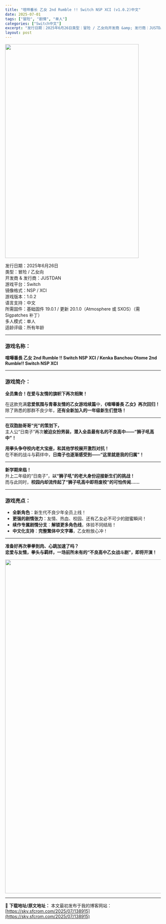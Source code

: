 ```yaml
---
title: "喧哗番长 乙女 2nd Rumble !! Switch NSP XCI (v1.0.2)中文"
date: 2025-07-01
tags: ["冒险", "剧情", "单人"]
categories: ["Switch中文"]
excerpt: "发行日期：2025年6月26日类型：冒险 / 乙女向开发商 &amp; 发行商：JUSTDAN游戏平台：Switch镜像格式：NSP / XCI游戏版本：1.0.2语言支持：中文所需固件：基础固件 19.0.1 / 更新 20.1.0（Atmosphere 或 SXOS）（需 Sigpatches &hellip;"
layout: post
---
```


<img class="aligncenter size-full wp-image-138912" src="https://sky.sfcrom.com/wp-content/uploads/2025/07/2025070104585392.webp" alt="" width="432" height="692" />
<p data-start="24" data-end="218">发行日期：2025年6月26日<br data-start="39" data-end="42" />类型：冒险 / 乙女向<br data-start="53" data-end="56" />开发商 &amp; 发行商：JUSTDAN<br data-start="73" data-end="76" />游戏平台：Switch<br data-start="87" data-end="90" />镜像格式：NSP / XCI<br data-start="104" data-end="107" />游戏版本：1.0.2<br data-start="117" data-end="120" />语言支持：中文<br data-start="127" data-end="130" />所需固件：基础固件 19.0.1 / 更新 20.1.0（Atmosphere 或 SXOS）（需 Sigpatches 补丁）<br data-start="194" data-end="197" />多人模式：单人<br data-start="204" data-end="207" />适龄评级：所有年龄</p>


<hr data-start="220" data-end="223" />

<h3 data-start="225" data-end="234">游戏名称：</h3>
<p data-start="235" data-end="325"><strong data-start="235" data-end="325">喧嘩番長 乙女 2nd Rumble !! Switch NSP XCI / Kenka Banchou Otome 2nd Rumble!! Switch NSP XCI</strong></p>


<hr data-start="327" data-end="330" />

<h3 data-start="332" data-end="341">游戏简介：</h3>
<p data-start="343" data-end="366"><strong data-start="343" data-end="366">全员集合！在爱与友情的旗帜下再次相聚！</strong></p>
<p data-start="368" data-end="448">在这款充满<strong data-start="373" data-end="393">恋爱氛围与青春友情的乙女游戏续篇</strong>中，<strong data-start="395" data-end="413">《喧嘩番長 乙女》再次回归！</strong><br data-start="413" data-end="416" />除了熟悉的那群不良少年，<strong data-start="428" data-end="448">还有全新加入的一年级新生们登场！</strong></p>


<hr data-start="450" data-end="453" />
<p data-start="455" data-end="519"><strong data-start="455" data-end="473">在双胞胎哥哥“光”的策划下，</strong><br data-start="473" data-end="476" />主人公“日南子”再次<strong data-start="486" data-end="519">被迫女扮男装，潜入全县最有名的不良高中——“狮子吼高中”！</strong></p>
<p data-start="521" data-end="589"><strong data-start="521" data-end="549">用拳头争夺校内老大宝座，和其他学校展开激烈对抗！</strong><br data-start="549" data-end="552" />在不断的战斗与羁绊中，<strong data-start="563" data-end="589">日南子也逐渐感受到——“这里就是我的归属”！</strong></p>


<hr data-start="591" data-end="594" />
<p data-start="596" data-end="684"><strong data-start="596" data-end="606">新学期来临！</strong><br data-start="606" data-end="609" />升上二年级的“日南子”，<strong data-start="621" data-end="645">以“狮子吼”的老大身份迎接新生们的挑战！</strong><br data-start="645" data-end="648" />而与此同时，<strong data-start="654" data-end="684">校园内却流传起了“狮子吼高中即将废校”的可怕传闻……</strong></p>


<hr data-start="686" data-end="689" />

<h3 data-start="691" data-end="700">游戏亮点：</h3>
<ul>
 	<li data-start="704" data-end="727"><strong data-start="704" data-end="712">全新角色</strong>：新生代不良少年全员上线！</li>
 	<li data-start="730" data-end="767"><strong data-start="730" data-end="741">更强的剧情张力</strong>：友情、热血、校园、还有乙女必不可少的甜蜜瞬间！</li>
 	<li data-start="770" data-end="804"><strong data-start="770" data-end="782">续作专属剧情分支</strong>：<strong data-start="783" data-end="794">解锁更多角色线</strong>，体验不同结局！</li>
 	<li data-start="807" data-end="837"><strong data-start="807" data-end="816">中文化支持</strong>：<strong data-start="817" data-end="829">完整繁体中文字幕</strong>，乙女粉放心冲！</li>
</ul>

<hr data-start="839" data-end="842" />
<p data-start="844" data-end="908"><strong data-start="844" data-end="865">准备好再次拳拳到肉、心跳加速了吗？</strong><br data-start="865" data-end="868" /><strong data-start="868" data-end="908">恋爱与友情，拳头与羁绊，一场前所未有的“不良高中乙女战斗剧”，即将开演！</strong></p>
<img class="aligncenter size-full wp-image-138909" src="https://sky.sfcrom.com/wp-content/uploads/2025/07/2025070104585297.webp" alt="" width="1920" height="1080" />

---
📖 **下载地址/原文地址：** 本文最初发布于我的博客网站：[https://sky.sfcrom.com/2025/07/138915](https://sky.sfcrom.com/2025/07/138915)

